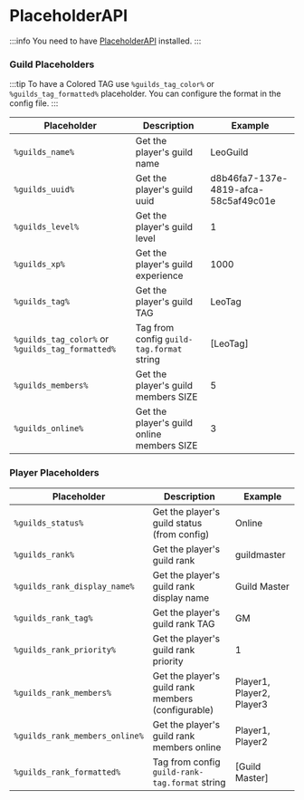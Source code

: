 # PlaceholderAPI

:::info
You need to have [PlaceholderAPI](https://www.spigotmc.org/resources/placeholderapi.6245/) installed.
:::

### Guild Placeholders

:::tip
To have a Colored TAG use `%guilds_tag_color%` or `%guilds_tag_formatted%` placeholder. You can configure the format in
the config file.
:::

| Placeholder                                      | Description                                | Example                              |
|--------------------------------------------------|--------------------------------------------|--------------------------------------|
| `%guilds_name%`                                  | Get the player's guild name                | LeoGuild                             |
| `%guilds_uuid%`                                  | Get the player's guild uuid                | d8b46fa7-137e-4819-afca-58c5af49c01e |
| `%guilds_level%`                                 | Get the player's guild level               | 1                                    |
| `%guilds_xp%`                                    | Get the player's guild experience          | 1000                                 |
| `%guilds_tag%`                                   | Get the player's guild TAG                 | LeoTag                               |
| `%guilds_tag_color%` or `%guilds_tag_formatted%` | Tag from config `guild-tag.format` string  | [LeoTag]    <br/>                    |
| `%guilds_members%`                               | Get the player's guild members SIZE        | 5                                    |
| `%guilds_online%`                                | Get the player's guild online members SIZE | 3                                    |

### Player Placeholders

| Placeholder                    | Description                                        | Example                   |
|--------------------------------|----------------------------------------------------|---------------------------|
| `%guilds_status%`              | Get the player's guild status (from config)        | Online                    |
| `%guilds_rank%`                | Get the player's guild rank                        | guildmaster               |
| `%guilds_rank_display_name%`   | Get the player's guild rank display name           | Guild Master              |
| `%guilds_rank_tag%`            | Get the player's guild rank TAG                    | GM                        |
| `%guilds_rank_priority%`       | Get the player's guild rank priority               | 1                         |
| `%guilds_rank_members%`        | Get the player's guild rank members (configurable) | Player1, Player2, Player3 |
| `%guilds_rank_members_online%` | Get the player's guild rank members online         | Player1, Player2          |
| `%guilds_rank_formatted%`      | Tag from config `guild-rank-tag.format` string     | [Guild Master]            |